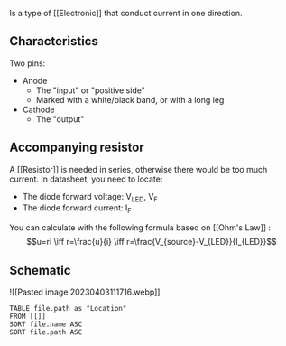 Is a type of [[Electronic]] that conduct current in one direction.
## Characteristics
Two pins:
- Anode
	- The "input" or "positive side"
	- Marked with a white/black band, or with a long leg
- Cathode
	- The "output"
## Accompanying resistor
A [[Resistor]] is needed in series, otherwise there would be too much current.
In datasheet, you need to locate:
- The diode forward voltage: V<sub>LED</sub>, V<sub>F</sub>
- The diode forward current: I<sub>F</sub>

You can calculate with the following formula based on [[Ohm's Law]] :
$$u=ri \iff r=\frac{u}{i} \iff r=\frac{V_{source}-V_{LED}}{I_{LED}}$$
## Schematic
![[Pasted image 20230403111716.webp]]

```dataview
TABLE file.path as "Location"
FROM [[]] 
SORT file.name ASC
SORT file.path ASC
```